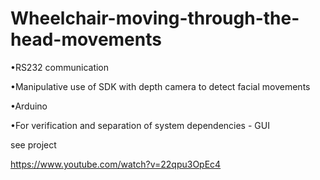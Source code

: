 # Wheelchair-moving-through-the-head-movements


•RS232 communication

•Manipulative use of SDK with depth camera to detect facial movements

•Arduino

•For verification and separation of system dependencies - GUI

see project

https://www.youtube.com/watch?v=22qpu3OpEc4
